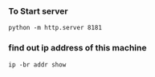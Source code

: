 ### To Start server

    python -m http.server 8181

### find out ip address of this machine

    ip -br addr show